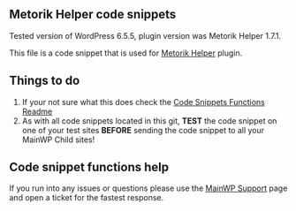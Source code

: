 ## Metorik Helper code snippets

Tested version of WordPress 6.5.5, plugin version was Metorik Helper 1.7.1.

This file is a code snippet that is used for [Metorik Helper](https://wordpress.org/plugins/metorik-helper/) plugin. 

## Things to do

1. If your not sure what this does check the [Code Snippets Functions Readme](https://github.com/mainwp/Code-Snippets-Functions/blob/master/README.md)
2. As with all code snippets located in this git, **TEST** the code snippet on one of your test sites **BEFORE** sending the code snippet to all your MainWP Child sites!

## Code snippet functions help

If you run into any issues or questions please use the [MainWP Support](https://mainwp.com/support/) page and open a ticket for the fastest response.
